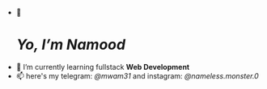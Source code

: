 - 👋 <h1><i> Yo, I’m Namood </i></h1> 
- 🌱 I’m currently learning fullstack <b>Web Development</b>
- 📫 here's my telegram: <i> @mwam31 </i> and instagram:<i> @nameless.monster.0 </i>

<!---
Namood31/Namood31 is a ✨ special ✨ repository because its `README.md` (this file) appears on your GitHub profile.
You can click the Preview link to take a look at your changes.
--->
